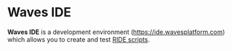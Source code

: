 # Waves IDE

**Waves IDE** is a development environment (https://ide.wavesplatform.com) which allows you to create and test [RIDE scripts](/ride/ride-script.md).